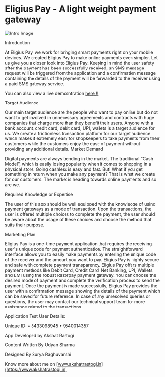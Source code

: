 # Eligius Pay - A light weight payment gateway

![Intro Image](https://firebasestorage.googleapis.com/v0/b/hackathon-buhack.appspot.com/o/Presentation%20Images%2Frayzorpay.png?alt=media&token=25daf8bb-4b6c-48ee-9f90-75269423310d)

Introduction

At Eligius Pay, we work for bringing smart payments right on your mobile devices. We created Eligius Pay to make online payments even simpler. Let us give you a closer look into Eligius Pay. Keeping in mind the user safety after the payment has been successfully received, an SMS message request will be triggered from the application and a confirmation message containing the details of the payment will be forwarded to the receiver using a paid SMS gateway service.

You can also view a live demosntration [here !!](https://www.youtube.com/watch?v=0YUzPqX4MxM)

Target Audience

Our main target audience are the people who want to pay online but do not want to get involved in unnecessary agreements and contracts with huge companies that charge more than they benefit their users. Anyone with a bank account, credit card, debit card, UPI, wallets is a target audience for us. We create a frictionless transaction platform for our target audience which makes it extremely easy for shopkeepers to take payments from their customers while the customers enjoy the ease of payment without providing any additional details. Market Demand

Digital payments are always trending in the market. The traditional “Cash Model”, which is easily losing popularity when it comes to shopping in a physical store. Going cashless is easy and fast. But! What if you get something in return when you make any payment? That is what we create for our customers. The market is heading towards online payments and so are we.

Required Knowledge or Expertise

The user of this app should be well equipped with the knowledge of using payment gateways as a mode of transaction. Upon the transactions, the user is offered multiple choices to complete the payment, the user should be aware about the usage of these choices and choose the method that suits their purpose.

Marketing Plan

Eligius Pay is a one-time payment application that requires the receiving user's unique code for payment authentication. The straightforward interface allows you to easily make payments by entering the unique code of the receiver and the amount you want to pay. Eligius Pay is highly secure and safe with complete payment transparency. Eligius Pay offers multiple payment methods like Debit Card, Credit Card, Net Banking, UPI, Wallets and EMI using the robust Razorpay payment gateway. You can choose the desired mode of payment and complete the verification process to send the payment. Once the payment is made successfully, Eligius Pay provides the user with a confirmation message showing the details of the payment which can be saved for future reference. In case of any unresolved queries or questions, the user may contact our technical support team for more assistance related to the transactions.

Application Test User Details:

Unique ID: • 8433098945 • 9540014357

App Developed by Akshat Rastogi

Content Written By Udyan Sharma

Designed By Surya Raghuvanshi

Know more about me on [www.akshatrastogi.in](https://www.akshatrastogi.in)



